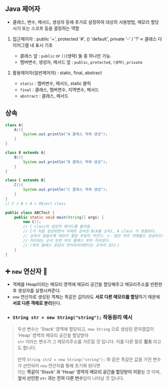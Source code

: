 ## Java 제어자
- 클래스, 변수, 메서드, 생성자 등에 추가로 설정하여 대상의 사용방법, 메모리 할당 시기 또는 스코프 등을 결정하는 역할

1. 접근제어자 : public '+', protected '#', () 'default', private '-' / '?'-> 클래스 다이어그램 내 표시 기호
   - 클래스 앞 : `public` or `()`(생략) 둘 중 하나만 가능.
   - 멤버변수, 생성자, 메서드 앞 : `public`, `protected`, `(생략)`, `private`

2. 활용제어자(일반제어자) : static, final, abstract
   - `static` : 멤버변수, 메서드, static 블럭
   - `final` : 클래스, 멤버변수, 지역변수, 메서드
   - `abstract` : 클래스, 메서드

## 상속
```java
class A{
	A(){
		System.out.println("A 클래스 객체 생성");
	}
}

class B extends A{
	B(){
		System.out.println("B 클래스 객체 생성");
	}
}

class C extends B{
	C(){
		System.out.println("C 클래스 객체 생성");
	}
}
// C > B > A > Object class

public class ABCTest {
	public static void main(String[] args) {
		new C(); 
		// C class의 생성자 메서드를 불러옴.
		// C가 처음 생성되면서 차례로 상속된 B(A를 상속), A class 가 호출된다.
		// 상속이 많을수록 메모리 할당 부담이 커진다. <- 많은 부모 객체들도 생성되므로
		// 처리되는 순서 또한 부모 클래스 부터 처리된다.
		// (부모 클래스 로딩이 먼저되어야한다는 규칙이 있다.)
	}
}

```

 ## ➕ `new` 연산자 🚀
- 객체를 Heap이라는 메모리 영역에 메모리 공간을 할당해주고 메모리주소를 반환한 후 생성자를 실행시켜준다.
- `new` 연산자로 생성된 객체는 똑같은 값이라도 **서로 다른 메모리를 할당**하기 때문에 **서로 다른 객체로 분리**된다.
- ### `String str = new String("string");` 작동원리 예시
> 우선 변수는 'Stack' 영역에 할당되고, `new String` 으로 생성된 문자열값이 'Heap' 영역의 메모리 공간을 할당받아<br>
> `str` 이라는 변수가 그 메모리주소를 가르킬 것 입니다. 이를 다른 말로 **참조** 라고도 합니다.<br><br>
> 만약 `String str2 = new String("string");` 와 같은 똑같은 값을 가진 변수가 선언되어 `new` 연산자를 통해 초기화 된다면<br>
> 이는 **똑같이 'Stack' 과 'Heap' 영역의 메모리 공간을 할당받아 저장**될 것 이며, **앞서 선언한 `str` 과는 전혀 다른 변수**임이 나타날 것 입니다.











